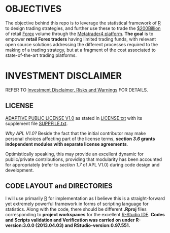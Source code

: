# OBJECTIVES
The objective behind this repo is to leverage the statistical framework of [R](http://www.r-project.org) to design trading strategies, and further use these to trade the [$200Billion](http://www.forexbrokerz.com/news/april-retail-forex-volume-record) 
of retail [Forex](http://en.wikipedia.org/wiki/Foreign_exchange_market) volume through the 
[Metatrader4 platform](http://www.metatrader4.com/). **The goal** is to empower **retail Forex traders** having limited trading funds, with relevant open source solutions addressing the different processes required to the making of
a trading strategy, but at a fragment of the cost associated to state-of-the-art trading platforms.

# INVESTMENT DISCLAIMER
REFER TO [Investment Disclaimer, Risks and Warnings](RisksWarnings.md) FOR DETAILS.

## LICENSE
[ADAPTIVE PUBLIC LICENSE V1.0](http://opensource.org/licenses/alphabetical) as stated in [LICENSE.txt](https://github.com/florentchandelier/MT4Rstrategy/blob/master/License.txt) 
with its supplement file [SUPPFILE.txt](https://github.com/florentchandelier/MT4Rstrategy/blob/master/suppfile.txt).

*Why APL V1.0?* Beside the fact that the initial contributor may make personal choices affecting part of the license terms, **section *3.6* grants independent modules with separate license agreements**. 

Optimistically speaking, this may provide an excellent dynamic for public/private contributions, providing that modularity has been accounted for appropriately (refer to *section 1.7* of APL V1.0) during code design and development.

## CODE LAYOUT and DIRECTORIES

I will use primarily [R](http://www.r-project.org) for implementation as I believe this is a straight-forward yet extremely powerful framework in forms of scripting language for statistics. Along with the code, there should be different **.Rproj**
 files corresponding to **project workspaces** for the excellent [R-Studio IDE](http://www.rstudio.com). **Codes and Scripts validation and Verification was carried on under R-version:3.0.0 (2013.04.03) and RStudio-version:0.97.551.**
